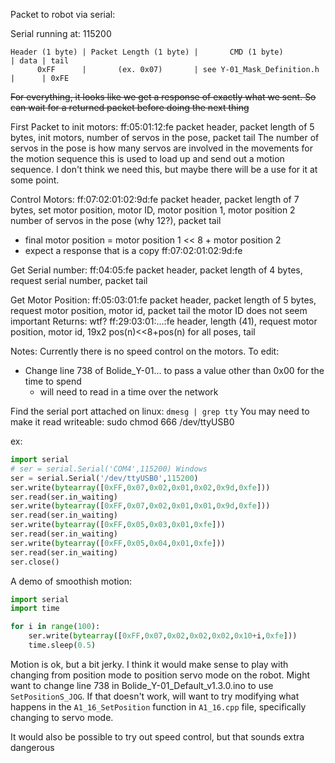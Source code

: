 Packet to robot via serial:

Serial running at: 115200


    Header (1 byte) | Packet Length (1 byte) |       CMD (1 byte)         | data | tail
          0xFF      |       (ex. 0x07)       | see Y-01_Mask_Definition.h |      | 0xFE

~~For everything, it looks like we get a response of exactly what we sent. So 
can wait for a returned packet before doing the next thing~~

First Packet to init motors:
ff:05:01:12:fe
packet header, packet length of 5 bytes, init motors, number of servos in the pose,
 packet tail
The number of servos in the pose is how many servos are involved in the movements
for the motion sequence this is used to load up and send out a motion sequence. 
I don't think we need this, but maybe there will be a use for it at some point. 

Control Motors:
ff:07:02:01:02:9d:fe
packet header, packet length of 7 bytes, set motor position, motor ID, motor position 1, motor position 2 number of servos in the pose (why 12?), packet tail
- final motor position = motor position 1 << 8 + motor position 2
- expect a response that is a copy ff:07:02:01:02:9d:fe

Get Serial number:
ff:04:05:fe
packet header, packet length of 4 bytes, request serial number, packet tail

Get Motor Position:
ff:05:03:01:fe
packet header, packet length of 5 bytes, request motor position, motor id, packet tail
the motor ID does not seem important
Returns: wtf?
        ff:29:03:01:...:fe
        header, length (41), request motor position, motor id, 19x2 pos(n)<<8+pos(n) for all poses, tail

Notes:
Currently there is no speed control on the motors. To edit:
 - Change line 738 of Bolide_Y-01... to pass a value other than 0x00 for the time to spend
    - will need to read in a time over the network

Find the serial port attached on linux: `dmesg | grep tty`
You may need to make it read writeable: sudo chmod 666 /dev/ttyUSB0

ex:
```python
import serial
# ser = serial.Serial('COM4',115200) Windows
ser = serial.Serial('/dev/ttyUSB0',115200)
ser.write(bytearray([0xFF,0x07,0x02,0x01,0x02,0x9d,0xfe]))
ser.read(ser.in_waiting)
ser.write(bytearray([0xFF,0x07,0x02,0x01,0x01,0x9d,0xfe]))
ser.read(ser.in_waiting)
ser.write(bytearray([0xFF,0x05,0x03,0x01,0xfe]))
ser.read(ser.in_waiting)
ser.write(bytearray([0xFF,0x05,0x04,0x01,0xfe]))
ser.read(ser.in_waiting)
ser.close()
```

A demo of smoothish motion:

```python
import serial
import time

for i in range(100):
    ser.write(bytearray([0xFF,0x07,0x02,0x02,0x02,0x10+i,0xfe]))
    time.sleep(0.5)
```
Motion is ok, but a bit jerky. I think it would make sense to play with changing
from position mode to position servo mode on the robot. Might want to change
line 738 in Bolide_Y-01_Default_v1.3.0.ino to use `SetPositionS_JOG`. If that 
doesn't work, will want to try modifying what happens in the `A1_16_SetPosition` 
function in `A1_16.cpp` file, specifically changing to servo mode.

It would also be possible to try out speed control, but that sounds extra dangerous
